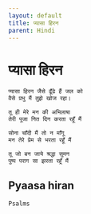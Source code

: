 ```yaml
---
layout: default
title: प्यासा हिरन
parent: Hindi
---
```

# प्यासा हिरन
```
प्यासा हिरन जैसे ढूँढे हैं जल को
वैसे प्रभु मैं तुझे खोज रहा।

तू ही मेरे मन की अभिलाषा
तेरी पूजा नित दिन करता रहूँ मैं

सोना चाँदी मैं तो न माँगू
मन तेरे प्रेम से भरता रहूँ मैं

तू जो बन जाये श्रद्धा सुमन
पुष्प पराग सा झरता रहूँ मैं
```

## Pyaasa hiran

`Psalms`